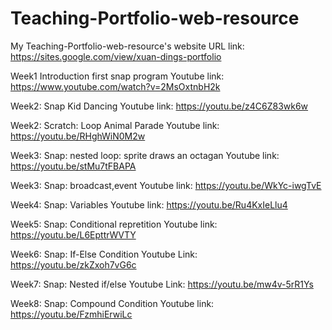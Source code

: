 # Teaching-Portfolio-web-resource
My Teaching-Portfolio-web-resource's website URL link: https://sites.google.com/view/xuan-dings-portfolio 

Week1 Introduction first snap program Youtube link: https://www.youtube.com/watch?v=2MsOxtnbH2k

Week2: Snap Kid Dancing Youtube link: https://youtu.be/z4C6Z83wk6w

Week2: Scratch: Loop Animal Parade Youtube link: https://youtu.be/RHghWiN0M2w

Week3: Snap: nested loop: sprite draws an octagan Youtube link: https://youtu.be/stMu7tFBAPA

Week3: Snap: broadcast,event Youtube link: https://youtu.be/WkYc-iwgTvE

Week4: Snap: Variables Youtube link: https://youtu.be/Ru4KxIeLlu4

Week5: Snap: Conditional repretition Youtube link: https://youtu.be/L6EpttrWVTY

Week6: Snap: If-Else Condition Youtube Link: https://youtu.be/zkZxoh7vG6c

Week7: Snap: Nested if/else Youtube Link: https://youtu.be/mw4v-5rR1Ys

Week8: Snap: Compound Condition Youtube link: https://youtu.be/FzmhiErwiLc




